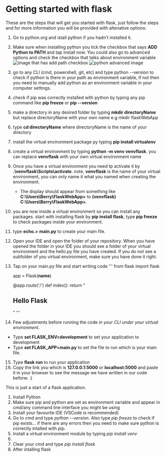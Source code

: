 # Getting started with flask

These are the steps that will get you started with flask, just follow the steps and for more information you will be provided with altenative options:

1. Go to python.org and istall python if you hadn't installed it.
2. Make sure when installing python you tick the checkbox that says **ADD Python to PATH** and tap install now. You could also go to advanced options and check the checkbox that talks about environment variable
   ![image that has add path checkbox](https://external-content.duckduckgo.com/iu/?u=https%3A%2F%2Fwww.ics.uci.edu%2F~pattis%2Fcommon%2Fhandouts%2Fpythoneclipsejava%2Fimages%2Fpython%2Fpythonsetup.jpg&f=1&nofb=1&ipt=c36665c00912451ebd97f73ccae7d2f00409c9600c8aa7f87b0a3b2ef99c0e83&ipo=images)
   ![python advanced image](https://external-content.duckduckgo.com/iu/?u=https%3A%2F%2Fwww.easytweaks.com%2Fwp-content%2Fuploads%2F2022%2F01%2Fadd_python_path_windows_10.png&f=1&nofb=1&ipt=6d75f58a899fe4a3799036fdea4d5a9f8121ef673f627a7e1af96ca94066f561&ipo=images)
   
2. go to any CLI (cmd, powershell, git, etc) and type python --version to check if python is there in your path as environment variable, if not then you need to manually add python as an environment variable in your computer settings.
3. check if pip was correctly installed with python by typing any pip command like **pip freeze** or **pip --version**
4. make a directory in any desired folder by typing **mkdir directoryName** but replace directoryName with your own name e.g mkdir flaskWebApp
5. type **cd directoryName** where directoryName is the name of your directory
6. install the virtual environment package py typing **pip install virtualenv**
7. create a virtual environment by typing **python -m venv venvflask**. you can replace **venvflask** with your own virtual environment name
8. Once you have a virtual environment you need tp activate it by **.\venvflask\Scripts\activate**. note, **venvflask** is the name of your virtual environment, you can only name it what you named when creating the environment.
   - The display should appear from something like **C:\Users\Berry\FlaskWebApp>** to **(venvflask) C:\Users\Berry\FlaskWebApp>**.
9. you are now inside a virtual environment so you can install any packages. start with installing flask by **pip install flask**, type **pip freeze** to check packages inside your environment.
10. type **echo.>** **main.py** to create your main file.
11. Open your IDE and open the folder of your repository. When you have opened the folder in your IDE you should see a folder of your virtual environment and the hello.py file you have created. If you do not see a subfolder of you virtual environment, make sure you have done it right.
12. Tap on your main.py file and start writing code
    '''
    from flask import flask

    app = Flask(__name__)

    @app.route('/')
    def index():
       return "<h2>Hello Flask</h2>"
    '''
14. Few adjustments before running the code *in your CLI under your virtual environment*.
   - Type **set  FLASK_ENV=development** to set your application to development
   - Type **set FLASK_APP=main.py** to set the file to run which is your main file.
15. Type **flask run**  to run your application
16. Copy the link you which is **127.0.0.1:5000** or **localhost:5000** and paste it in your browser to see the message we have written in our code beforw. :)

This is just a start of a flask application.
   

1. Install Python
2. Make sure pip and python are set as environment variable and appear in cmd/any command line interface you might be using
3. Install your favourite IDE (VSCode is recommended)
4. Go to cmd and type *python --version*. Also type *pip freeze* to check if pip exists... if there are any errors then you need to make sure python is correctly intalled with pip.
5. Install a virtual environment module by typing *pip install venv*
6. 
7. Clear your cmd and type *pip install flask*
8. After intalling flask 
